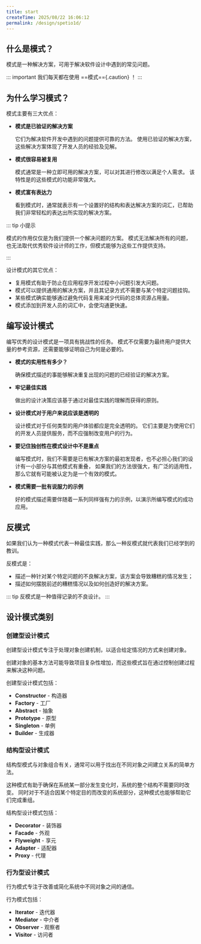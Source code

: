 ```yaml
---
title: start
createTime: 2025/08/22 16:06:12
permalink: /design/spetio1d/
---
```


## 什么是模式？

模式是一种解决方案，可用于解决软件设计中遇到的常见问题。

::: important 我们每天都在使用 ==模式=={.caution} ！
:::

## 为什么学习模式？

模式主要有三大优点：

- **模式是已验证的解决方案**

  它们为解决软件开发中遇到的问题提供可靠的方法。
  使用已验证的解决方案，这些解决方案体现了开发人员的经验及见解。

- **模式很容易被复用**

  模式通常是一种立即可用的解决方案，可以对其进行修改以满足个人需求。
  该特性是的这些模式的功能非常强大。

- **模式富有表达力**

  看到模式时，通常就表示有一个设置好的结构和表达解决方案的词汇，已帮助我们非常轻松的表达出所实现的解决方案。

::: tip 小提示

模式的作用仅仅是为我们提供一个解决问题的方案。
模式无法解决所有的问题，也无法取代优秀软件设计师的工作，但模式能够为这些工作提供支持。

:::

设计模式的其它优点：

- 复用模式有助于防止在应用程序开发过程中小问题引发大问题。
- 模式可以提供通用的解决方案，并且其记录方式不需要与某个特定问题挂钩。
- 某些模式确实能够通过避免代码复用来减少代码的总体资源占用量。
- 模式添加到开发人员的词汇中，会使沟通更快速。

## 编写设计模式

编写优秀的设计模式是一项具有挑战性的任务。
模式不仅需要为最终用户提供大量的参考资源，还需要能够证明自己为何是必要的。

- **模式的实用性有多少？**

  确保模式描述的事能够解决重复出现的问题的已经验证的解决方案。

- **牢记最佳实践**

  做出的设计决策应该基于通过对最佳实践的理解而获得的原则。

- **设计模式对于用户来说应该是透明的**

  设计模式对于任何类型的用户体验都应是完全透明的。
  它们主要是为使用它们的开发人员提供服务，而不应强制改变用户的行为。

- **要记住独创性在模式设计中不是重点**

  编写模式时，我们不需要是已有解决方案的最初发现者，也不必担心我们的设计有一小部分与其他模式有重叠，
  如果我们的方法很强大，有广泛的适用性，那么它就有可能被认定为是一个有效的模式。

- **模式需要一批有说服力的示例**

  好的模式描述需要伴随着一系列同样强有力的示例，以演示所编写模式的成功应用。

## 反模式

如果我们认为一种模式代表一种最佳实践，那么一种反模式就代表我们已经学到的教训。

反模式是：

- 描述一种针对某个特定问题的不良解决方案，该方案会导致糟糕的情况发生；
- 描述如何摆脱前述的糟糕情况以及如何创造好的解决方案。

::: tip 反模式是一种值得记录的不良设计。
:::

## 设计模式类别

### 创建型设计模式

创建型设计模式专注于处理对象创建机制，以适合给定情况的方式来创建对象。

创建对象的基本方法可能导致项目复杂性增加，而这些模式旨在通过控制创建过程来解决这种问题。

创建型设计模式包括：

- **Constructor** - 构造器
- **Factory** - 工厂
- **Abstract** - 抽象
- **Prototype** - 原型
- **Singleton** - 单例
- **Builder** - 生成器

### 结构型设计模式

结构型模式与对象组合有关，通常可以用于找出在不同对象之间建立关系的简单方法。

这种模式有助于确保在系统某一部分发生变化时，系统的整个结构不需要同时改变。
同时对于不适合因某个特定目的而改变的系统部分，这种模式也能够帮助它们完成重组。

结构型设计模式包括：

- **Decorator** - 装饰器
- **Facade** - 外观
- **Flyweight** - 享元
- **Adapter** - 适配器
- **Proxy** - 代理

### 行为型设计模式

行为模式专注于改善或简化系统中不同对象之间的通信。

行为模式包括：

- **Iterator** - 迭代器
- **Mediator** - 中介者
- **Observer** - 观察者
- **Visitor** - 访问者

